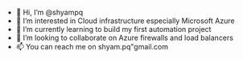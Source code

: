 - 👋 Hi, I’m @shyampq
- 👀 I’m interested in Cloud infrastructure especially Microsoft Azure
- 🌱 I’m currently learning to build my first automation project
- 💞️ I’m looking to collaborate on Azure firewalls and load balancers
- 📫 You can reach me on shyam.pq"gmail.com

<!---
shyampq/shyampq is a ✨ special ✨ repository because its `README.md` (this file) appears on your GitHub profile.
You can click the Preview link to take a look at your changes.
--->
